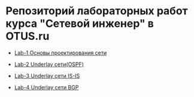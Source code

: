 # Репозиторий лабораторных работ курса "Сетевой инженер" в OTUS.ru
- [Lab-1 Основы проектирования сети](https://github.com/sylveron/otus_network_engineer/blob/da1f325329dddaf602fd2e20339742681b4ff144/Lab-1/README.md)
 
 - [Lab-2 Underlay сети(OSPF)](https://github.com/sylveron/otus_network_engineer/blob/main/Lab-2/README.md)

- [Lab-3 Underlay сети IS-IS](https://github.com/sylveron/otus_network_engineer/blob/main/Lab-3/README.md)

- [Lab-4 Underlay сети BGP](https://github.com/sylveron/otus_network_engineer/blob/main/Lab-4/README.md)